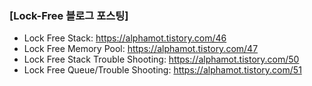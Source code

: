 ### \[Lock-Free 블로그 포스팅\]
* Lock Free Stack: https://alphamot.tistory.com/46
* Lock Free Memory Pool: https://alphamot.tistory.com/47
* Lock Free Stack Trouble Shooting: https://alphamot.tistory.com/50
* Lock Free Queue/Trouble Shooting: https://alphamot.tistory.com/51
